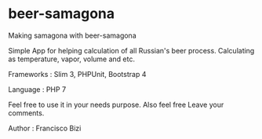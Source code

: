 # beer-samagona
Making samagona with beer-samagona

Simple App for helping calculation of all Russian's beer process. Calculating as temperature, vapor, volume and etc.

Frameworks : Slim 3, PHPUnit, Bootstrap 4

Language : PHP 7

Feel free to use it in your needs purpose. Also feel free Leave your comments.

Author : Francisco Bizi 
